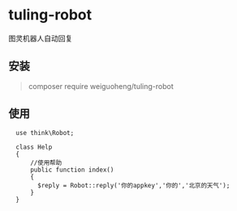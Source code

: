 # tuling-robot
图灵机器人自动回复

## 安装
> composer require weiguoheng/tuling-robot

## 使用
```
  use think\Robot;

  class Help
  {
      //使用帮助
      public function index()
      {
        $reply = Robot::reply('你的appkey','你的','北京的天气');
      }
  }
```
